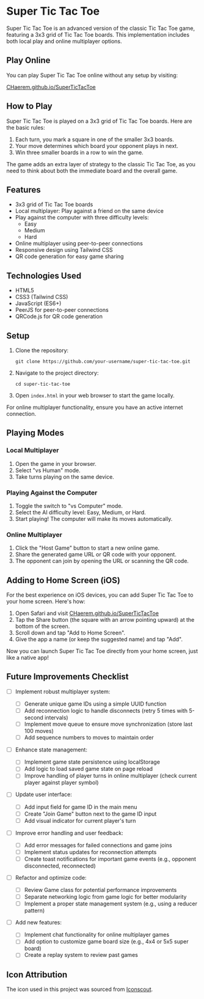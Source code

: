 # Super Tic Tac Toe

Super Tic Tac Toe is an advanced version of the classic Tic Tac Toe game, featuring a 3x3 grid of Tic Tac Toe boards. This implementation includes both local play and online multiplayer options.

## Play Online

You can play Super Tic Tac Toe online without any setup by visiting:

[CHaerem.github.io/SuperTicTacToe](https://CHaerem.github.io/SuperTicTacToe)

## How to Play

Super Tic Tac Toe is played on a 3x3 grid of Tic Tac Toe boards. Here are the basic rules:

1. Each turn, you mark a square in one of the smaller 3x3 boards.
2. Your move determines which board your opponent plays in next.
3. Win three smaller boards in a row to win the game.

The game adds an extra layer of strategy to the classic Tic Tac Toe, as you need to think about both the immediate board and the overall game.

## Features

- 3x3 grid of Tic Tac Toe boards
- Local multiplayer: Play against a friend on the same device
- Play against the computer with three difficulty levels:
  - Easy
  - Medium
  - Hard
- Online multiplayer using peer-to-peer connections
- Responsive design using Tailwind CSS
- QR code generation for easy game sharing

## Technologies Used

- HTML5
- CSS3 (Tailwind CSS)
- JavaScript (ES6+)
- PeerJS for peer-to-peer connections
- QRCode.js for QR code generation

## Setup

1. Clone the repository:

   ```
   git clone https://github.com/your-username/super-tic-tac-toe.git
   ```

2. Navigate to the project directory:

   ```
   cd super-tic-tac-toe
   ```

3. Open `index.html` in your web browser to start the game locally.

For online multiplayer functionality, ensure you have an active internet connection.

## Playing Modes

### Local Multiplayer

1. Open the game in your browser.
2. Select "vs Human" mode.
3. Take turns playing on the same device.

### Playing Against the Computer

1. Toggle the switch to "vs Computer" mode.
2. Select the AI difficulty level: Easy, Medium, or Hard.
3. Start playing! The computer will make its moves automatically.

### Online Multiplayer

1. Click the "Host Game" button to start a new online game.
2. Share the generated game URL or QR code with your opponent.
3. The opponent can join by opening the URL or scanning the QR code.

## Adding to Home Screen (iOS)

For the best experience on iOS devices, you can add Super Tic Tac Toe to your home screen. Here's how:

1. Open Safari and visit [CHaerem.github.io/SuperTicTacToe](https://CHaerem.github.io/SuperTicTacToe)
2. Tap the Share button (the square with an arrow pointing upward) at the bottom of the screen.
3. Scroll down and tap "Add to Home Screen".
4. Give the app a name (or keep the suggested name) and tap "Add".

Now you can launch Super Tic Tac Toe directly from your home screen, just like a native app!

## Future Improvements Checklist

- [ ] Implement robust multiplayer system:

  - [ ] Generate unique game IDs using a simple UUID function
  - [ ] Add reconnection logic to handle disconnects (retry 5 times with 5-second intervals)
  - [ ] Implement move queue to ensure move synchronization (store last 100 moves)
  - [ ] Add sequence numbers to moves to maintain order

- [ ] Enhance state management:

  - [ ] Implement game state persistence using localStorage
  - [ ] Add logic to load saved game state on page reload
  - [ ] Improve handling of player turns in online multiplayer (check current player against player symbol)

- [ ] Update user interface:

  - [ ] Add input field for game ID in the main menu
  - [ ] Create "Join Game" button next to the game ID input
  - [ ] Add visual indicator for current player's turn

- [ ] Improve error handling and user feedback:

  - [ ] Add error messages for failed connections and game joins
  - [ ] Implement status updates for reconnection attempts
  - [ ] Create toast notifications for important game events (e.g., opponent disconnected, reconnected)

- [ ] Refactor and optimize code:

  - [ ] Review Game class for potential performance improvements
  - [ ] Separate networking logic from game logic for better modularity
  - [ ] Implement a proper state management system (e.g., using a reducer pattern)

- [ ] Add new features:

  - [ ] Implement chat functionality for online multiplayer games
  - [ ] Add option to customize game board size (e.g., 4x4 or 5x5 super board)
  - [ ] Create a replay system to review past games

## Icon Attribution

The icon used in this project was sourced from [Iconscout](https://iconscout.com/free-icon/game-entertainment-fun-tictactoe-tic-tac-toe-2).

